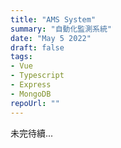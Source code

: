 ```yaml
---
title: "AMS System"
summary: "自動化監測系統"
date: "May 5 2022"
draft: false
tags:
- Vue
- Typescript
- Express
- MongoDB
repoUrl: ""
---
```


未完待續...
